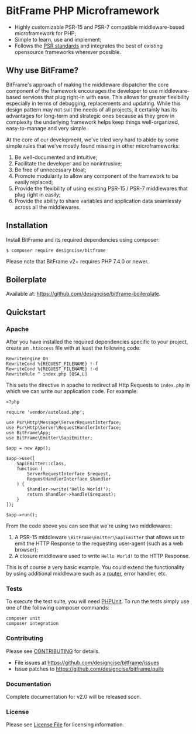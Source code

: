 # BitFrame PHP Microframework

* Highly customizable PSR-15 and PSR-7 compatible middleware-based microframework for PHP;
* Simple to learn, use and implement;
* Follows the [PSR standards](http://www.php-fig.org/) and integrates the best of existing opensource frameworks wherever possible.

## Why use BitFrame?

BitFrame's approach of making the middleware dispatcher the core component of the framework encourages the developer to use middleware-based services that plug right-in with ease. This allows for greater flexibility especially in terms of debugging, replacements and updating. While this design pattern may not suit the needs of all projects, it certainly has its advantages for long-term and strategic ones because as they grow in complexity the underlying framework helps keep things well-organized, easy-to-manage and very simple.

At the core of our development, we've tried very hard to abide by some simple rules that we've mostly found missing in other microframeworks:

1. Be well-documented and intuitive;
1. Facilitate the developer and be nonintrusive;
1. Be free of unnecessary bloat;
1. Promote modularity to allow any component of the framework to be easily replaced;
1. Provide the flexibility of using existing PSR-15 / PSR-7 middlewares that plug right in easily;
1. Provide the ability to share variables and application data seamlessly across all the middlewares.

## Installation

Install BitFrame and its required dependencies using composer:

```
$ composer require designcise/bitframe
```

Please note that BitFrame v2+ requires PHP 7.4.0 or newer.

## Boilerplate

Available at: https://github.com/designcise/bitframe-boilerplate.

## Quickstart

### Apache

After you have installed the required dependencies specific to your project, create an `.htaccess` file with at least the following code:

```
RewriteEngine On
RewriteCond %{REQUEST_FILENAME} !-f
RewriteCond %{REQUEST_FILENAME} !-d
RewriteRule ^ index.php [QSA,L]
```

This sets the directive in apache to redirect all Http Requests to `index.php` in which we can write our application code. For example:

```
<?php

require 'vendor/autoload.php';

use Psr\Http\Message\ServerRequestInterface;
use Psr\Http\Server\RequestHandlerInterface;
use BitFrame\App;
use BitFrame\Emitter\SapiEmitter;

$app = new App();

$app->use([
    SapiEmitter::class,
    function (
        ServerRequestInterface $request,
        RequestHandlerInterface $handler
    ) {
        $handler->write('Hello World!');
        return $handler->handle($request);
    }
]);

$app->run();
```

From the code above you can see that we're using two middlewares: 

1. A PSR-15 middleware `\BitFrame\Emitter\SapiEmitter` that allows us to emit the HTTP Response to the requesting user-agent (such as a web browser);
1. A closure middleware used to write `Hello World!` to the HTTP Response.

This is of course a very basic example. You could extend the functionality by using additional middleware such as a [router](https://github.com/designcise/bitframe-fastroute/tree/2.x), error handler, etc.

### Tests

To execute the test suite, you will need [PHPUnit](https://phpunit.de/). To run the tests simply use one of the following composer commands:

```
composer unit
composer integration
```

### Contributing

Please see [CONTRIBUTING](CONTRIBUTING.md) for details.

* File issues at https://github.com/designcise/bitframe/issues
* Issue patches to https://github.com/designcise/bitframe/pulls

### Documentation

Complete documentation for v2.0 will be released soon.

### License

Please see [License File](LICENSE.md) for licensing information.
